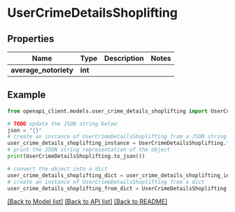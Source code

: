 # UserCrimeDetailsShoplifting


## Properties

Name | Type | Description | Notes
------------ | ------------- | ------------- | -------------
**average_notoriety** | **int** |  | 

## Example

```python
from openapi_client.models.user_crime_details_shoplifting import UserCrimeDetailsShoplifting

# TODO update the JSON string below
json = "{}"
# create an instance of UserCrimeDetailsShoplifting from a JSON string
user_crime_details_shoplifting_instance = UserCrimeDetailsShoplifting.from_json(json)
# print the JSON string representation of the object
print(UserCrimeDetailsShoplifting.to_json())

# convert the object into a dict
user_crime_details_shoplifting_dict = user_crime_details_shoplifting_instance.to_dict()
# create an instance of UserCrimeDetailsShoplifting from a dict
user_crime_details_shoplifting_from_dict = UserCrimeDetailsShoplifting.from_dict(user_crime_details_shoplifting_dict)
```
[[Back to Model list]](../README.md#documentation-for-models) [[Back to API list]](../README.md#documentation-for-api-endpoints) [[Back to README]](../README.md)


